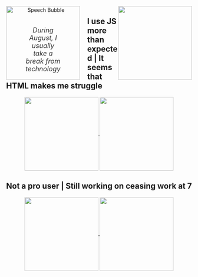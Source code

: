 <!-- <div align="center">
  <h1>During August, I usually take a break from technology</h1>
  <a href="https://github.com/anuraghazra/github-readme-stats">
      <img height=200 align="center" src="http://github-profile-summary-cards.vercel.app/api/cards/profile-details?username=ValentinaPasqual&theme=graywhite" />
  </a>
</div> -->

<div align="center">
  <div style="float: left; margin-right: 20px; position: relative;">
    <img src="https://cdn.jsdelivr.net/gh/valentinapasqual/valentinapasqual/148f915c2c914bb988e49995cd5e71ac.png" alt="Speech Bubble" style="width: 200px; height: auto;">
    <p style="position: absolute; top: 50%; left: 50%; transform: translate(-50%, -50%); font-size: 18px; color: #333; font-style: italic;">During August, I usually take a break from technology</p>
  </div>
  <div style="float: right;">
    <a href="https://github.com/anuraghazra/github-readme-stats">
      <img height=200 src="http://github-profile-summary-cards.vercel.app/api/cards/profile-details?username=ValentinaPasqual&theme=graywhite" />
    </a>
  </div>
</div>

## I use JS more than expected | It seems that HTML makes me struggle
<div align="center">
  <a href="https://github.com/anuraghazra/github-readme-stats">
    <img height=200 align="center" src="http://github-profile-summary-cards.vercel.app/api/cards/repos-per-language?username=ValentinaPasqual&theme=graywhite" />
  </a>
  <a href="https://github.com/anuraghazra/convoychat">
    <img height=200 align="center" src="http://github-profile-summary-cards.vercel.app/api/cards/most-commit-language?username=ValentinaPasqual&theme=graywhite"/>
  </a>
</div>

## Not a pro user | Still working on ceasing work at 7
<div align="center">
  <a href="https://github.com/anuraghazra/github-readme-stats">
    <img height=200 align="center" src="http://github-profile-summary-cards.vercel.app/api/cards/stats?username=ValentinaPasqual&theme=graywhite" />
  </a>
  <a href="https://github.com/anuraghazra/convoychat">
    <img height=200 align="center" src="http://github-profile-summary-cards.vercel.app/api/cards/productive-time?username=ValentinaPasqual&theme=graywhite"/>
  </a>
</div>





